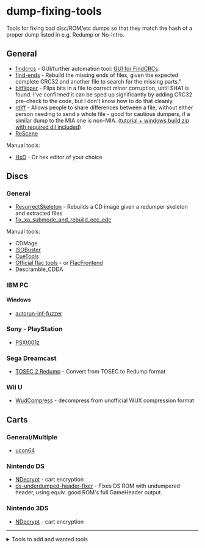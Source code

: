 # dump-fixing-tools
Tools for fixing bad disc/ROM/etc dumps so that they match the hash of a proper dump listed in e.g. Redump or No-Intro.

## General
 - [findcrcs](https://github.com/claunia/findcrcs) - GUI/further automation tool:  [GUI for FindCRCs](http://forum.redump.org/topic/14688/gui-for-findcrcs/).
 - [find-ends](https://github.com/hcs64/find-ends) - Rebuild the missing ends of files, given the expected complete CRC32 and another file to search for the missing parts."	
 - [bitflipper](https://github.com/conorpp/bitflipper) - Flips bits in a file to correct minor corruption, until SHA1 is found. I've confirmed it can be sped up significantly by adding CRC32 pre-check to the code, but I don't know how to do that cleanly.		
 - [rdiff](https://github.com/librsync) - Allows people to share differences between a file, without either person needing to send a whole file - good for cautious dumpers, if a similar dump to the MIA one is non-MIA.	([tutorial + windows build zip with required dll included](https://gist.github.com/mariomadproductions/a1c4335f5a770f38a924c657e5929797))
 - [ReScene](http://rescene.wikidot.com/)
			
Manual tools:
 - [HxD](https://mh-nexus.de/en/hxd/) - Or hex editor of your choice	
			
## Discs
### General
 - [ResurrectSkeleton](https://github.com/Deterous/ResurrectSkeleton) - Rebuilds a CD image given a redumper skeleton and extracted files
 - [fix_xa_submode_and_rebuild_ecc_edc](https://discord.com/channels/631875781563252784/1067102085960704020/1428468415844057088)

Manual tools:
 - CDMage			
 - [ISOBuster](https://www.isobuster.com/)			
 - [CueTools](http://cue.tools/wiki/Main_Page)			
 - [Official flac tools](https://xiph.org/flac/documentation_tools.html) - or [FlacFrontend](https://flacfrontend.sourceforge.net/)
 - Descramble_CDDA

### IBM PC
#### Windows
 - [autorun-inf-fuzzer](https://github.com/DopefishJustin/autorun-inf-fuzzer)

### Sony - PlayStation
 - [PSXt001z](https://github.com/Dremora/psxt001z)

### Sega Dreamcast
 - [TOSEC 2 Redump](http://forum.redump.org/topic/17099/dreamcast-tosec-2-redump-and-vice-versa-dumps-converter/) - Convert from TOSEC to Redump format

### Wii U
- [WudCompress](https://gbatemp.net/threads/wii-u-image-wud-compression-tool.397901/) - decompress from unofficial WUX compression format

## Carts
### General/Multiple
 - [ucon64](https://ucon64.sourceforge.io/)

### Nintendo DS
 - [NDecrypt](https://github.com/SabreTools/NDecrypt) - cart encryption
 - [ds-underdumped-header-fixer](https://github.com/mariomadproductions/ds-underdumped-header-fixer) - Fixes DS ROM with undumpered header, using equiv. good ROM's full GameHeader output.

### Nintendo 3DS
 - [NDecrypt](https://github.com/SabreTools/NDecrypt) - cart encryption

----

<details>
<summary>Tools to add and wanted tools</summary>

## Discs 
### DVD-Video
 - **Wanted:** Tool to fix (encrypt?) the ISOs that ImgBurn etc produce

### Nintendo GameCube
 - **To add:** NKit/Nkit2 (supports other systems too?)

### Nintendo - Wii
 - **To add:** NKit/Nkit2

### Sony - PlayStation 3 etc
 - **To add:** Encryption tools
 - **Wanted:** Packing tools

## Carts
### Nintendo DS
 - **To add:** woodsec (older encryption tool)

### Nintendo 3DS
 - **To add:** Cart ROM private header removal tool

## Digital
### Nintendo
 - **Wanted:** Packing tools
 - **To add:** Encryption tools
 - **To add:** Metadata standardisation tools

### Sony - PlayStation 3 etc
 - **To add:** Encryption tools
 - **Wanted:** Packing tools

</details>

